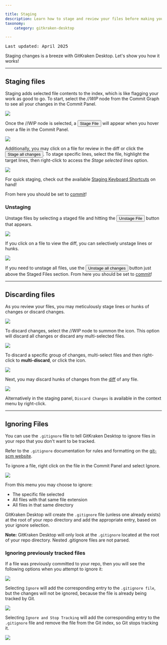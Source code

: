 ```yaml
---

title: Staging
description: Learn how to stage and review your files before making your commit.
taxonomy:
    category: gitkraken-desktop

---
```

<kbd>Last updated: April 2025</kbd>

Staging changes is a breeze with GitKraken Desktop. Let's show you how it works!

***

<a name="staging-files"></a>

## Staging files

Staging adds selected file contents to the index, which is like flagging your work as good to go.
To start, select the _//WIP_ node from the Commit Graph to see all your changes in the Commit Panel.

<img src='/wp-content/uploads/select-WIP-2025.png' class="help-center-img img-bordered">

Once the //WIP node is selected, a <button class='button button--success button--ui button--nolink'>Stage File</span></button> will appear when you hover over a file in the Commit Panel.

<img src='/wp-content/uploads/stage-file-2025.png' class="help-center-img img-bordered">

Additionally, you may click on a file for review in the diff or click the <button class='button button--success button--ui button--nolink'>Stage all changes</span></button>. To stage specific lines, select the file, highlight the target lines, then right-click to access the <em>Stage selected lines</em> option.

<img src='/wp-content/uploads/stage-selected-lines-2025.png' class="help-center-img img-bordered">

<div class='callout callout--success'>
    <p>For quick staging, check out the available <a href="/gitkraken-desktop/keyboard-shortcuts/#repo-actions">Staging Keyboard Shortcuts</a> on hand!</p>
</div>

From here you should be set to  <a href="/gitkraken-desktop/commits">commit</a>!

<a name="unstaging"></a>

### Unstaging

Unstage files by selecting a staged file and hitting the <button class='button button--danger button--ui button--nolink'>Unstage File</span></button> button that appears. 

<img src='/wp-content/uploads/unstage-file-2025.png' class="help-center-img img-bordered">

If you click on a file to view the diff, you can selectively unstage lines or hunks.

<img src='/wp-content/uploads/unstage-hunk-2025.png' class="help-center-img img-bordered">

If you need to unstage all files, use the <button class='button button--danger button--ui button--nolink'>Unstage all changes</button> button just above the Staged Files section. From here you should be set to <a href="/gitkraken-desktop/commits">commit</a>!

***

<a name="discarding-files"></a>

## Discarding files

As you review your files, you may meticulously stage lines or hunks of changes or discard changes.

<img src='/wp-content/uploads/discard-line-hunk.gif' srcset='/wp-content/uploads/discard-line-hunk@2x.gif' class="help-center-img img-bordered">

To discard changes, select the _//WIP_ node to summon the <i class="fa fa-trash-o" aria-hidden="true"></i> icon. This option will discard all changes or discard any multi-selected files.

<img src='/wp-content/uploads/discard-all-changes-2025.png' class="help-center-img img-bordered">

To discard a specific group of changes, multi-select files and then right-click to **multi-discard**, or click the <i class="fa fa-trash-o" aria-hidden="true"></i> icon.

<img src='/wp-content/uploads/multi-discard-2025.png' class="help-center-img img-bordered">

Next, you may discard hunks of changes from the  <a href="/gitkraken-desktop/diff">diff</a> of any file.

<img src='/wp-content/uploads/discard-hunk-ex-2025.png' class="help-center-img img-bordered">

Alternatively in the staging panel, `Discard Changes` is available in the context menu by right-click.

***

<a name="ignoring-files"></a>

## Ignoring Files

You can use the `.gitignore` file to tell GitKraken Desktop to ignore files in your repo that you don't want to be tracked.  

Refer to the `.gitignore` documentation for rules and formatting on the  <a href="https://git-scm.com/docs/gitignore">git-scm website</a>.

To ignore a file, right click on the file in the Commit Panel and select Ignore.

<img src='/wp-content/uploads/ignore-file.png' srcset='/wp-content/uploads/ignore-file@2x.png 2x' class="help-center-img img-bordered">

From this menu you may choose to ignore:
 * The specific file selected
 * All files with that same file extension
 * All files in that same directory 

GitKraken Desktop will create the `.gitignore` file (unless one already exists) at the root of your repo directory and add the appropriate entry, based on your ignore selection.  

<div class='callout callout--note'>
    <p><strong>Note:</strong> GitKraken Desktop will only look at the <code>.gitignore</code> located at the root of your repo directory.  Nested .gitignore files are not parsed.</p>
</div>

<a name="ignoring-previously-tracked-files"></a>

### Ignoring previously tracked files

If a file was previously committed to your repo, then you will see the following options when you attempt to ignore it:

<img src='/wp-content/uploads/ignore-stop-tracking-2025.png' class="help-center-img img-bordered">

Selecting `Ignore` will add the corresponding entry to the `.gitignore file`, but the changes will not be ignored, because the file is already being tracked by Git. 

<img src='/wp-content/uploads/ignore-only.png' srcset='/wp-content/uploads/ignore-only@2x.png' class="help-center-img img-bordered">

Selecting `Ignore and Stop Tracking` will add the corresponding entry to the `.gitignore` file and remove the file from the Git index, so Git stops tracking it.

<img src='/wp-content/uploads/ignore-untrack.png' srcset='/wp-content/uploads/ignore-untrack@2x.png' class="help-center-img img-bordered">
